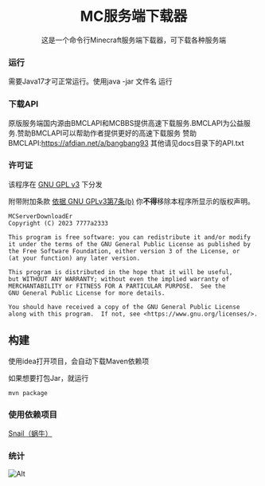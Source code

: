 <h1 align="center">MC服务端下载器</h1>
<p align="center">
这是一个命令行Minecraft服务端下载器，可下载各种服务端

</p>

### 运行
需要Java17才可正常运行。使用java -jar 文件名 运行

### 下载API
原版服务端国内源由BMCLAPI和MCBBS提供高速下载服务.BMCLAPI为公益服务.赞助BMCLAPI可以帮助作者提供更好的高速下载服务
赞助BMCLAPI:https://afdian.net/a/bangbang93
其他请见docs目录下的API.txt

### 许可证
该程序在 [GNU GPL v3](https://www.gnu.org/licenses/gpl-3.0.html) 下分发

附带附加条款
[依据 GNU GPLv3第7条(b)](https://github.com/7777a2333/MCServerDownloadEr/blob/master/LICENSE#L368-L370)
你**不得**移除本程序所显示的版权声明。
```shell
MCServerDownloadEr
Copyright (C) 2023 7777a2333

This program is free software: you can redistribute it and/or modify
it under the terms of the GNU General Public License as published by
the Free Software Foundation, either version 3 of the License, or
(at your function) any later version.

This program is distributed in the hope that it will be useful,
but WITHOUT ANY WARRANTY; without even the implied warranty of
MERCHANTABILITY or FITNESS FOR A PARTICULAR PURPOSE.  See the
GNU General Public License for more details.

You should have received a copy of the GNU General Public License
along with this program.  If not, see <https://www.gnu.org/licenses/>.
```

## 构建
使用idea打开项目，会自动下载Maven依赖项

如果想要打包Jar，就运行
```shell
mvn package
```
### 使用依赖项目
[Snail（蜗牛）](https://github.com/acgist/snail)
### 统计
![Alt](https://repobeats.axiom.co/api/embed/5a2041fa80008940c3baaa6ed145af14348cf9df.svg "Repobeats analytics image")
